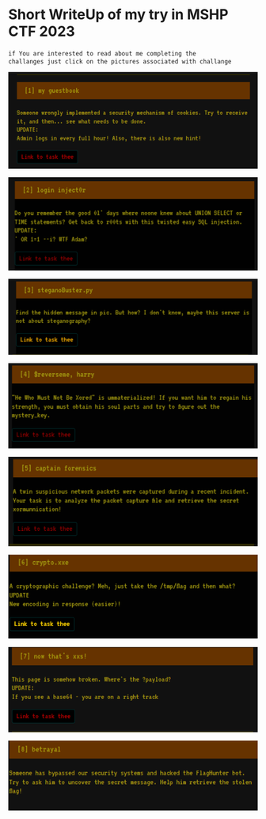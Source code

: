 # Short WriteUp of my try in MSHP CTF 2023

```
if You are interested to read about me completing the 
challanges just click on the pictures associated with challange
```



[![ctf](https://github.com/xProsek720/MSHP_CTF_2023_WriteUp/blob/main/media/1/1.png)](https://github.com/xProsek720/MSHP_CTF_2023_WriteUp/blob/main/1_my_guestbook.md)

[![ctf](https://github.com/xProsek720/MSHP_CTF_2023_WriteUp/blob/main/media/2/1.png)](https://github.com/xProsek720/MSHP_CTF_2023_WriteUp/blob/main/2_login_injector.md)

[![ctf](https://github.com/xProsek720/MSHP_CTF_2023_WriteUp/blob/main/media/3/1.png)](https://github.com/xProsek720/MSHP_CTF_2023_WriteUp/blob/main/3_stegano_buster.md)

[![ctf](https://github.com/xProsek720/MSHP_CTF_2023_WriteUp/blob/main/media/4/1.png)](https://github.com/xProsek720/MSHP_CTF_2023_WriteUp/blob/main/4_$reverseme_harry.md)

[![ctf](https://github.com/xProsek720/MSHP_CTF_2023_WriteUp/blob/main/media/5/1.png)](https://github.com/xProsek720/MSHP_CTF_2023_WriteUp/blob/main/5_capitan_forensics.md)

[![ctf](https://github.com/xProsek720/MSHP_CTF_2023_WriteUp/blob/main/media/6/1.png)](https://github.com/xProsek720/MSHP_CTF_2023_WriteUp/blob/main/6_crypto.xxe.md)

[![ctf](https://github.com/xProsek720/MSHP_CTF_2023_WriteUp/blob/main/media/7/1.png)](https://github.com/xProsek720/MSHP_CTF_2023_WriteUp/blob/main/7_now_thats_xss.md)

[![ctf](https://github.com/xProsek720/MSHP_CTF_2023_WriteUp/blob/main/media/8/1.png)](https://github.com/xProsek720/MSHP_CTF_2023_WriteUp/blob/main/3_stegano_buster.md)
